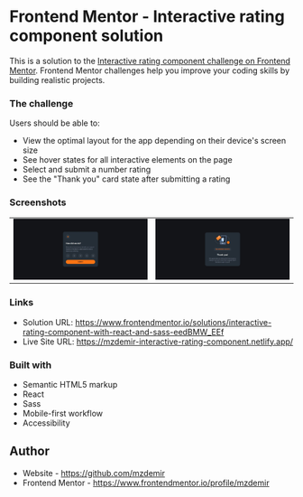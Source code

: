 # Frontend Mentor - Interactive rating component solution

This is a solution to the [Interactive rating component challenge on Frontend Mentor](https://www.frontendmentor.io/challenges/interactive-rating-component-koxpeBUmI). Frontend Mentor challenges help you improve your coding skills by building realistic projects. 

### The challenge

Users should be able to:

- View the optimal layout for the app depending on their device's screen size
- See hover states for all interactive elements on the page
- Select and submit a number rating
- See the "Thank you" card state after submitting a rating

### Screenshots

<table>
  <tr>
    <td><img src="./desktop-preview.jpg" alt="desktop preview"></td>
    <td><img src="./desktop-thank-you-state-preview.jpg" alt="mobile preview"></td>
  </tr>
</table>

### Links

- Solution URL: https://www.frontendmentor.io/solutions/interactive-rating-component-with-react-and-sass-eedBMW_EEf
- Live Site URL: https://mzdemir-interactive-rating-component.netlify.app/

### Built with

- Semantic HTML5 markup
- React
- Sass
- Mobile-first workflow
- Accessibility

## Author

- Website - https://github.com/mzdemir
- Frontend Mentor - https://www.frontendmentor.io/profile/mzdemir